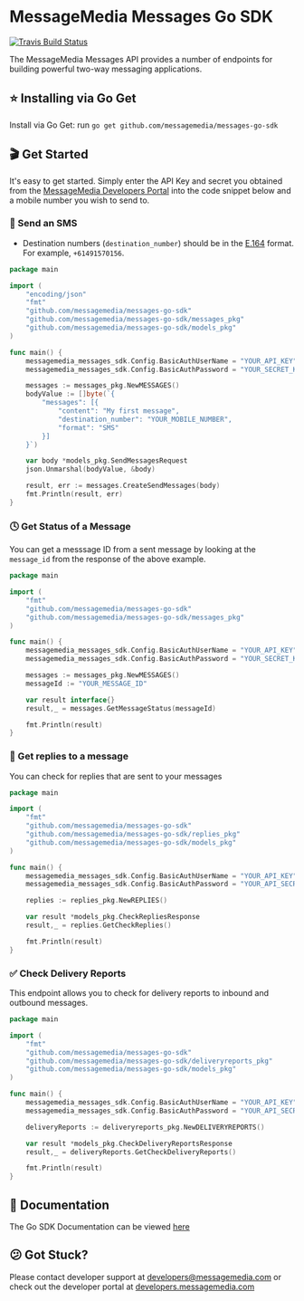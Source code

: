 # MessageMedia Messages Go SDK
[![Travis Build Status](https://api.travis-ci.org/messagemedia/messages-go-sdk.svg?branch=master)](https://travis-ci.org/messagemedia/messages-go-sdk)

The MessageMedia Messages API provides a number of endpoints for building powerful two-way messaging applications.

## ⭐️ Installing via Go Get
Install via Go Get:
run `go get github.com/messagemedia/messages-go-sdk`

## 🎬 Get Started
It's easy to get started. Simply enter the API Key and secret you obtained from the [MessageMedia Developers Portal](https://developers.messagemedia.com) into the code snippet below and a mobile number you wish to send to.

### 🚀 Send an SMS
* Destination numbers (`destination_number`) should be in the [E.164](http://en.wikipedia.org/wiki/E.164) format. For example, `+61491570156`.

```go
package main

import (
    "encoding/json"
    "fmt"
    "github.com/messagemedia/messages-go-sdk"
    "github.com/messagemedia/messages-go-sdk/messages_pkg"
    "github.com/messagemedia/messages-go-sdk/models_pkg"
)

func main() {
    messagemedia_messages_sdk.Config.BasicAuthUserName = "YOUR_API_KEY"
    messagemedia_messages_sdk.Config.BasicAuthPassword = "YOUR_SECRET_KEY"

    messages := messages_pkg.NewMESSAGES()
    bodyValue := []byte(`{
        "messages": [{
            "content": "My first message",
            "destination_number": "YOUR_MOBILE_NUMBER",
            "format": "SMS"
        }]
    }`)

    var body *models_pkg.SendMessagesRequest
    json.Unmarshal(bodyValue, &body)

    result, err := messages.CreateSendMessages(body)
    fmt.Println(result, err)
}
```

### 🕓 Get Status of a Message
You can get a messsage ID from a sent message by looking at the `message_id` from the response of the above example.
```go
package main

import (
    "fmt"
    "github.com/messagemedia/messages-go-sdk"
    "github.com/messagemedia/messages-go-sdk/messages_pkg"
)

func main() {
    messagemedia_messages_sdk.Config.BasicAuthUserName = "YOUR_API_KEY"
    messagemedia_messages_sdk.Config.BasicAuthPassword = "YOUR_SECRET_KEY"

    messages := messages_pkg.NewMESSAGES()
    messageId := "YOUR_MESSAGE_ID"

    var result interface{}
    result,_ = messages.GetMessageStatus(messageId)

    fmt.Println(result)
}

```

### 💬 Get replies to a message
You can check for replies that are sent to your messages
```go
package main

import (
    "fmt"
    "github.com/messagemedia/messages-go-sdk"
    "github.com/messagemedia/messages-go-sdk/replies_pkg"
    "github.com/messagemedia/messages-go-sdk/models_pkg"
)

func main() {
    messagemedia_messages_sdk.Config.BasicAuthUserName = "YOUR_API_KEY"
    messagemedia_messages_sdk.Config.BasicAuthPassword = "YOUR_API_SECRET"

    replies := replies_pkg.NewREPLIES()

    var result *models_pkg.CheckRepliesResponse
    result,_ = replies.GetCheckReplies()

    fmt.Println(result)
}

```

### ✅ Check Delivery Reports
This endpoint allows you to check for delivery reports to inbound and outbound messages.
```go
package main

import (
    "fmt"
    "github.com/messagemedia/messages-go-sdk"
    "github.com/messagemedia/messages-go-sdk/deliveryreports_pkg"
    "github.com/messagemedia/messages-go-sdk/models_pkg"
)

func main() {
    messagemedia_messages_sdk.Config.BasicAuthUserName = "YOUR_API_KEY"
    messagemedia_messages_sdk.Config.BasicAuthPassword = "YOUR_API_SECRET"

    deliveryReports := deliveryreports_pkg.NewDELIVERYREPORTS()

    var result *models_pkg.CheckDeliveryReportsResponse
    result,_ = deliveryReports.GetCheckDeliveryReports()

    fmt.Println(result)
}
```

## 📕 Documentation
The Go SDK Documentation can be viewed [here](DOCUMENTATION.md)

## 😕 Got Stuck?
Please contact developer support at developers@messagemedia.com or check out the developer portal at [developers.messagemedia.com](https://developers.messagemedia.com/)
